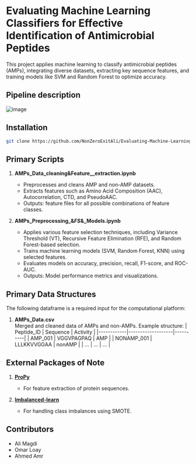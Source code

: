# Evaluating Machine Learning Classifiers for Effective Identification of Antimicrobial Peptides
This project applies machine learning to classify antimicrobial peptides (AMPs), integrating diverse datasets, extracting key sequence features, and training models like SVM and Random Forest to optimize accuracy.
## Pipeline description

![image](https://github.com/user-attachments/assets/d5a3d1b7-e3f0-41d3-a55e-a8ad5528de40)

## Installation

```bash
git clone https://github.com/NonZeroExitAli/Evaluating-Machine-Learning-Classifiers-for-Effective-Identification-of-Antimicrobial-Peptides.git
```

## Primary Scripts

1. **AMPs_Data_cleaning&Feature__extraction.ipynb**  
   - Preprocesses and cleans AMP and non-AMP datasets.  
   - Extracts features such as Amino Acid Composition (AAC), Autocorrelation, CTD, and PseudoAAC.  
   - Outputs: feature files for all possible combinations of feature classes.

2. **AMPs_Preprocessing_&_FS_&_Models.ipynb**  
   - Applies various feature selection techniques, including Variance Threshold (VT), Recursive Feature Elimination (RFE), and Random Forest-based selection.
   - Trains machine learning models (SVM, Random Forest, KNN) using selected features.
   - Evaluates models on accuracy, precision, recall, F1-score, and ROC-AUC. 
   - Outputs: Model performance metrics and visualizations.

## Primary Data Structures

The following dataframe is a required input for the computational platform:

1. **AMPs_Data.csv**  
   Merged and cleaned data of AMPs and non-AMPs. Example structure:
   | Peptide_ID | Sequence          | Activity |
   |------------|-------------------|----------|
   | AMP_001    | VGGVPAGPAQ        | AMP      |
   | NONAMP_001 | LLLKKVVGGAA       | nonAMP   |
   | ...        | ...               | ...      |


## External Packages of Note

1. **[ProPy](https://github.com/ShujiaHuang/Propy)**  
   - For feature extraction of protein sequences.

2. **[Imbalanced-learn](https://imbalanced-learn.org/)**  
   - For handling class imbalances using SMOTE.
## Contributors
  - Ali Magdi
  - Omar Loay
  - Ahmed Amr
